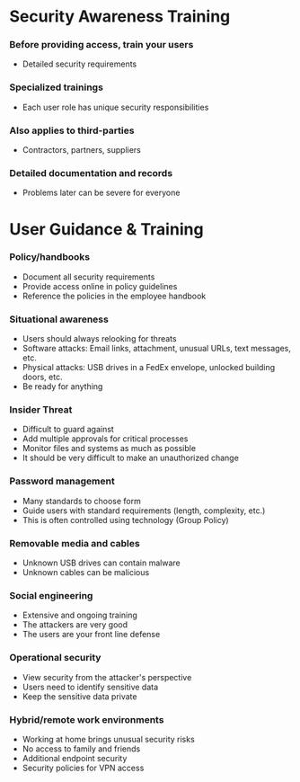 # Security Awareness Training
### Before providing access, train your users
- Detailed security requirements
### Specialized trainings
- Each user role has unique security responsibilities
### Also applies to third-parties
- Contractors, partners, suppliers
### Detailed documentation and records
- Problems later can be severe for everyone
# User Guidance & Training
### Policy/handbooks
- Document all security requirements
- Provide access online in policy guidelines
- Reference the policies in the employee handbook
### Situational awareness
- Users should always relooking for threats
- Software attacks: Email links, attachment, unusual URLs, text messages, etc.
- Physical attacks: USB drives in a FedEx envelope, unlocked building doors, etc.
- Be ready for anything
### Insider Threat
- Difficult to guard against
- Add multiple approvals for critical processes
- Monitor files and systems as much as possible
- It should be very difficult to make an unauthorized change
### Password management
- Many standards to choose form
- Guide users with standard requirements (length, complexity, etc.)
- This is often controlled using technology (Group Policy)
### Removable media and cables
- Unknown USB drives can contain malware
- Unknown cables can be malicious
### Social engineering
- Extensive and ongoing training
- The attackers are very good
- The users are your front line defense
### Operational security
- View security from the attacker's perspective
- Users need to identify sensitive data
- Keep the sensitive data private
### Hybrid/remote work environments
- Working at home brings unusual security risks
- No access to family and friends
- Additional endpoint security
- Security policies for VPN access